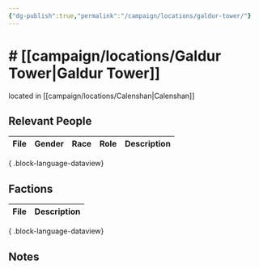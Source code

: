 ```yaml
---
{"dg-publish":true,"permalink":"/campaign/locations/galdur-tower/"}
---
```


# # [[campaign/locations/Galdur Tower\|Galdur Tower]]
located in [[campaign/locations/Calenshan\|Calenshan]]

## Relevant People
| File | Gender | Race | Role | Description |
| ---- | ------ | ---- | ---- | ----------- |

{ .block-language-dataview}

## Factions
| File | Description |
| ---- | ----------- |

{ .block-language-dataview}

## Notes

